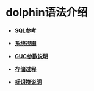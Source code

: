 # dolphin语法介绍<a name="ZH-CN_TOPIC_0000001201277572"></a>

-   **[SQL参考](dolphin-SQL参考.md)**  

-   **[系统视图](dolphin-系统视图.md)**  

-   **[GUC参数说明](dolphin-GUC参数说明.md)**  

-   **[存储过程](dolphin-存储过程.md)**

-   **[标识符说明](dolphin-标识符说明.md)**


